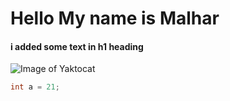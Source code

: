 # Hello My name is Malhar 

#### i added some text in h1 heading 

![Image of Yaktocat](https://octodex.github.com/images/yaktocat.png)

``` java
int a = 21;
```

